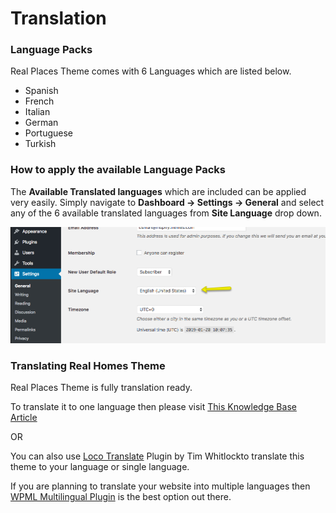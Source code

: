 
# Translation

### Language Packs

Real Places Theme comes with 6 Languages which are listed below.

- Spanish
- French
- Italian
- German
- Portuguese
- Turkish

### How to apply the available Language Packs

The **Available Translated languages** which are included can be applied very easily. Simply navigate to **Dashboard → Settings → General** and select any of the 6 available translated languages from **Site Language** drop down.

![Real Places Theme](images/translation/select-language.png)

### Translating Real Homes Theme

Real Places Theme is fully translation ready.

To translate it to one language then please visit [This Knowledge Base Article](https://support.inspirythemes.com/knowledgebase/how-to-translate-your-theme-to-your-language/)

OR

You can also use [Loco Translate](https://wordpress.org/plugins/loco-translate/) Plugin by Tim Whitlockto translate this theme to your language or single language.

If you are planning to translate your website into multiple languages then [WPML Multilingual Plugin](https://wpml.org/) is the best option out there.